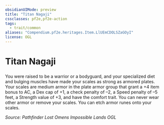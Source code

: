 ```yaml
---
obsidianUIMode: preview
title: "Titan Nagaji"
cssclasses: pf2e,pf2e-action
tags:
  - trait/common
aliases: "Compendium.pf2e.heritages.Item.LlUEmCDOLSZaGOyI"
license: OGL
---
```

# Titan Nagaji

### 






You were raised to be a warrior or a bodyguard, and your specialized diet and bulging muscles have made your scales as strong as armored plates. Your scales are medium armor in the plate armor group that grant a +4 item bonus to AC, a Dex cap of +1, a check penalty of –2, a Speed penalty of –5 feet, a Strength value of +3, and have the comfort trait. You can never wear other armor or remove your scales. You can etch armor runes onto your scales.

*Source: Pathfinder Lost Omens Impossible Lands*
*OGL*